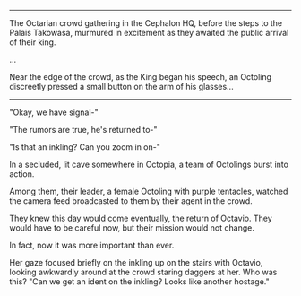 ----

The Octarian crowd gathering in the Cephalon HQ, before the steps to the Palais Takowasa, murmured in excitement as they awaited the public arrival of their king.

...

Near the edge of the crowd, as the King began his speech, an Octoling discreetly pressed a small button on the arm of his glasses...

----

"Okay, we have signal-"

"The rumors are true, he's returned to-"

"Is that an inkling? Can you zoom in on-"

In a secluded, lit cave somewhere in Octopia, a team of Octolings burst into action.

Among them, their leader, a female Octoling with purple tentacles, watched the camera feed broadcasted to them by their agent in the crowd.

They knew this day would come eventually, the return of Octavio. They would have to be careful now, but their mission would not change.

In fact, now it was more important than ever.

Her gaze focused briefly on the inkling up on the stairs with Octavio, looking awkwardly around at the crowd staring daggers at her. Who was this? "Can we get an ident on the inkling? Looks like another hostage."
